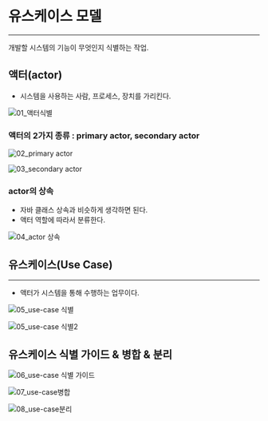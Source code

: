# 유스케이스 모델

---

개발할 시스템의 기능이 무엇인지 식별하는 작업.

## 액터(actor)

- 시스템을 사용하는 사람, 프로세스, 장치를 가리킨다.

![01_액터식별](https://user-images.githubusercontent.com/86590036/129888710-a3242771-f95d-4e59-8d20-cbdcd4fcc04c.jpg)

### 액터의 2가지 종류 : primary actor, secondary actor

![02_primary actor](https://user-images.githubusercontent.com/86590036/129888731-2bf7760b-01f4-4786-b4a2-ea2c4c8f7ce4.jpg)

![03_secondary actor](https://user-images.githubusercontent.com/86590036/129888752-2718e73a-b574-457c-b745-2463399d0051.jpg)

### actor의 상속

- 자바 클래스 상속과 비슷하게 생각하면 된다.
- 액터 역할에 따라서 분류한다.

![04_actor 상속](https://user-images.githubusercontent.com/86590036/129888784-93a0611e-8543-4989-8842-db16aca22870.jpg)

## 유스케이스(Use Case)

---

- 액터가 시스템을 통해 수행하는 업무이다.

![05_use-case 식별](https://user-images.githubusercontent.com/86590036/129888797-5ed32779-1ea7-456f-aa0f-149facea67ce.jpg)

![05_use-case 식별2](https://user-images.githubusercontent.com/86590036/129888815-5d16308a-f067-43df-9d21-7a672ec50599.jpg)

## 유스케이스 식별 가이드 & 병합 & 분리

![06_use-case 식별 가이드](https://user-images.githubusercontent.com/86590036/129888830-cd5aee85-6637-4f86-87c4-5c967699d6bd.jpg)

![07_use-case병합](https://user-images.githubusercontent.com/86590036/129888848-48de0534-8a07-4fd4-bf11-9f524d98a4bb.jpg)

![08_use-case분리](https://user-images.githubusercontent.com/86590036/129888868-f0a40dbd-36ca-4668-b4eb-a721d751f0b4.jpg)
